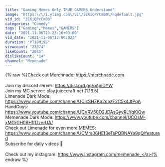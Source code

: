```yaml
---
title: "Gaming Memes Only TRUE GAMERS Understand"
image: "https:\/\/i.ytimg.com\/vi\/2EKiQPrCmB0\/hqdefault.jpg"
vid_id: "2EKiQPrCmB0"
categories: "Comedy"
tags: ["Gaming","Memes","GAMERS"]
date: "2021-11-06T23:23:16+03:00"
vid_date: "2021-11-06T17:00:02Z"
duration: "PT10M19S"
viewcount: "23074"
likeCount: "2045"
dislikeCount: "14"
channel: "Memenade"
---
```

{% raw %}Check out Merchnade: <a rel="nofollow" target="blank" href="https://merchnade.com">https://merchnade.com</a><br /><br />Join my discord server: <a rel="nofollow" target="blank" href="https://discord.gg/pAjdDYW">https://discord.gg/pAjdDYW</a><br />Join my MC server: play.juicecraft.net (1.16.5)<br />Limenade Dark Mode: <a rel="nofollow" target="blank" href="https://www.youtube.com/channel/UCIxSHZKa2dazE2C5k4JtPqA">https://www.youtube.com/channel/UCIxSHZKa2dazE2C5k4JtPqA</a><br />HandGuys: <a rel="nofollow" target="blank" href="https://www.youtube.com/channel/UCVRV50O2JDAsGyyRLYqKiQw">https://www.youtube.com/channel/UCVRV50O2JDAsGyyRLYqKiQw</a><br />Memenade Dark Mode: <a rel="nofollow" target="blank" href="https://www.youtube.com/channel/UCOsM-xMGrGH0RHffLIznrUA/">https://www.youtube.com/channel/UCOsM-xMGrGH0RHffLIznrUA/</a><br />Check out Limenade for even more MEMES: <a rel="nofollow" target="blank" href="https://www.youtube.com/channel/UCMrs06HEf3eTsPQBNAYa9qQ/featured">https://www.youtube.com/channel/UCMrs06HEf3eTsPQBNAYa9qQ/featured</a><br />Subscribe for daily videos 🍋<br /><br />Check out my instagram: <a rel="nofollow" target="blank" href="https://www.instagram.com/memenade_">https://www.instagram.com/memenade_</a>{% endraw %}

